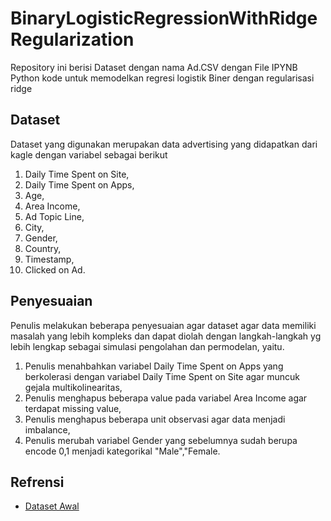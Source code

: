 # BinaryLogisticRegressionWithRidgeRegularization
Repository ini berisi Dataset dengan nama Ad.CSV dengan File IPYNB Python kode untuk memodelkan regresi logistik Biner dengan regularisasi ridge

## Dataset
Dataset yang digunakan merupakan data advertising yang didapatkan dari kagle dengan variabel sebagai berikut
1. Daily Time Spent on Site,
2. Daily Time Spent on Apps,
3. Age,
4. Area Income,
5. Ad Topic Line,
6. City,
7. Gender,
8. Country,
9. Timestamp,
10. Clicked on Ad.

## Penyesuaian
Penulis melakukan beberapa penyesuaian agar dataset agar data memiliki masalah yang lebih kompleks dan dapat diolah dengan langkah-langkah yg lebih lengkap sebagai simulasi pengolahan dan permodelan, yaitu.
1. Penulis menahbahkan variabel Daily Time Spent on Apps yang berkolerasi dengan variabel Daily Time Spent on Site agar muncuk gejala multikolinearitas,
2. Penulis menghapus beberapa value pada variabel Area Income agar terdapat missing value,
3. Penulis menghapus beberapa unit observasi agar data menjadi imbalance,
4. Penulis merubah variabel Gender yang sebelumnya sudah berupa encode 0,1 menjadi kategorikal "Male","Female.

## Refrensi
* [Dataset Awal](https://www.kaggle.com/code/alyeasin/click-on-ad/input)
